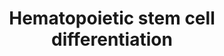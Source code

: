 ---
annotations:
- id: CL:0002246
  parent: native cell
  type: Cell Type Ontology
  value: peripheral blood stem cell
- id: PW:0000512
  parent: signaling pathway
  type: Pathway Ontology
  value: Interleukin mediated signaling pathway
- id: CL:0000576
  parent: native cell
  type: Cell Type Ontology
  value: monocyte
- id: CL:0000049
  parent: animal cell
  type: Cell Type Ontology
  value: common myeloid progenitor
- id: CL:0000556
  parent: animal cell
  type: Cell Type Ontology
  value: megakaryocyte
- id: CL:0000771
  parent: animal cell
  type: Cell Type Ontology
  value: eosinophil
- id: CL:0000233
  parent: native cell
  type: Cell Type Ontology
  value: platelet
- id: CL:0000037
  parent: stem cell
  type: Cell Type Ontology
  value: hematopoietic stem cell
- id: CL:0000775
  parent: animal cell
  type: Cell Type Ontology
  value: neutrophil
- id: CL:0000835
  parent: animal cell
  type: Cell Type Ontology
  value: myeloblast
- id: CL:0000232
  parent: animal cell
  type: Cell Type Ontology
  value: erythrocyte
- id: CL:0000767
  parent: animal cell
  type: Cell Type Ontology
  value: basophil
authors:
- AlexanderPico
- BeverlyTorokStorb
- Nsalomonis
- DanielKuppers
- Nohj
- Xiusim
- DebFrench
- Jseita
- Khanspers
- MaintBot
- Fehrhart
- Mkutmon
- WRoth
- Eweitz
citedin:
- link: PMC9130749
  title: 'The Biological Interaction of SARS-CoV-2 Infection and Osteoporosis: A Preliminary
    Study (2022)'
- link: PMC8751594
  title: DNA methylation of ARHGAP30 is negatively associated with ARHGAP30 expression
    in lung adenocarcinoma, which reduces tumor immunity and is detrimental to patient
    survival (2021)
- link: PMC8083324
  title: Bioinformatics and system biology approach to identify the influences of
    SARS-CoV-2 infections to idiopathic pulmonary fibrosis and chronic obstructive
    pulmonary disease patients (2021)
- link: PMC7339012
  title: Hematopoietic stem-cell senescence and myocardial repair - Coronary artery
    disease genotype/phenotype analysis of post-MI myocardial regeneration response
    induced by CABG/CD133+ bone marrow hematopoietic stem cell treatment in RCT PERFECT
    Phase 3 (2020)
- link: PMC9664052
  title: Systems biology approach reveals a common molecular basis for COVID-19 and
    non-alcoholic fatty liver disease (NAFLD) (2022)
communities: []
description: Growth factors and miRNA regulating differentiation of hematopoietic
  stem cells (HSC) to various blood-related cell types. Note that myeloblasts branch
  off separately from erythrocytes and megakaryocytes. Adapted from an open access
  image attributed to ZooFari and Mikael Häggström (http://en.wikipedia.org/wiki/User:Mikael_H%C3%A4ggstr%C3%B6m/Gallery#Medical_collaborations)
  and augmented from literature and NHLBI Progenitor Cell Biology Consortium (PCBC)
  collaborators.
last-edited: 2024-03-16
ndex: e7adb225-8b65-11eb-9e72-0ac135e8bacf
organisms:
- Homo sapiens
redirect_from:
- /index.php/Pathway:WP2849
- /instance/WP2849
- /instance/WP2849_r129244
revision: r129244
schema-jsonld:
- '@context': https://schema.org/
  '@id': https://wikipathways.github.io/pathways/WP2849.html
  '@type': Dataset
  creator:
    '@type': Organization
    name: WikiPathways
  description: Growth factors and miRNA regulating differentiation of hematopoietic
    stem cells (HSC) to various blood-related cell types. Note that myeloblasts branch
    off separately from erythrocytes and megakaryocytes. Adapted from an open access
    image attributed to ZooFari and Mikael Häggström (http://en.wikipedia.org/wiki/User:Mikael_H%C3%A4ggstr%C3%B6m/Gallery#Medical_collaborations)
    and augmented from literature and NHLBI Progenitor Cell Biology Consortium (PCBC)
    collaborators.
  keywords:
  - ABO
  - ALK4
  - C2TA
  - CBFA2T3
  - CD235a
  - CD34
  - CD41
  - CD42
  - CD61
  - CDH1
  - CRLF3
  - CSF1
  - CSF2
  - CSF3
  - CXCR4
  - EGF
  - ELF1
  - EPO
  - F2R
  - FLI1
  - FOS
  - FOSB
  - GATA1
  - GATA2
  - GATA5
  - HES6
  - HEXIM1
  - HEXIM2
  - HLF
  - HMGN5
  - IKZF1
  - IL1A
  - IL1B
  - IL3
  - IL5
  - IL6
  - IRF5
  - KCNH2
  - KLF1
  - LBX2
  - LEF1
  - LMO2
  - LOXL3
  - LYL1
  - MED12L
  - MEF2C
  - MIR15A
  - MIR16-1
  - MIR223
  - MUC1
  - MXI1
  - MYB
  - NCKAP1L
  - NFATC2
  - NFE2
  - NLK
  - NOTCH1
  - PADI4
  - PBX1
  - PIM1
  - PIM2
  - PRDM5
  - RCAN1
  - RHOH
  - RIOK3
  - RUN1T1
  - RUNX1
  - S14L2
  - SCF
  - SPI1
  - STAT5A
  - T3JAM
  - TENX
  - TGFB1
  - THB
  - TPO
  - TRIM29
  - TXK
  - VAV1
  - WNT11
  - ZFP37
  - ZGLP1
  - ZNF789
  - ZNF792
  - ZNF835
  license: CC0
  name: Hematopoietic stem cell differentiation
seo: CreativeWork
title: Hematopoietic stem cell differentiation
wpid: WP2849
---